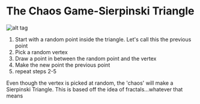 # The Chaos Game-Sierpinski Triangle

![alt tag](http://i.imgur.com/BynBk1x.png)

1. Start with a random point inside the triangle. Let's call this the previous point
2. Pick a random vertex
3. Draw a point in between the random point and the vertex
4. Make the new point the previous point
5. repeat steps 2-5

Even though the vertex is picked at random, the 'chaos' will make a Sierpinski Triangle. This is based off the idea of fractals...whatever that means
